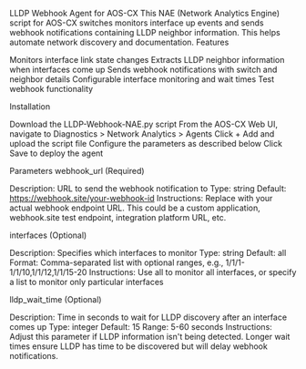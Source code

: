 LLDP Webhook Agent for AOS-CX
This NAE (Network Analytics Engine) script for AOS-CX switches monitors interface up events and sends webhook notifications containing LLDP neighbor information. This helps automate network discovery and documentation.
Features

Monitors interface link state changes
Extracts LLDP neighbor information when interfaces come up
Sends webhook notifications with switch and neighbor details
Configurable interface monitoring and wait times
Test webhook functionality

Installation

Download the LLDP-Webhook-NAE.py script
From the AOS-CX Web UI, navigate to Diagnostics > Network Analytics > Agents
Click + Add and upload the script file
Configure the parameters as described below
Click Save to deploy the agent

Parameters
webhook_url (Required)

Description: URL to send the webhook notification to
Type: string
Default: https://webhook.site/your-webhook-id
Instructions: Replace with your actual webhook endpoint URL. This could be a custom application, webhook.site test endpoint, integration platform URL, etc.

interfaces (Optional)

Description: Specifies which interfaces to monitor
Type: string
Default: all
Format: Comma-separated list with optional ranges, e.g., 1/1/1-1/1/10,1/1/12,1/1/15-20
Instructions: Use all to monitor all interfaces, or specify a list to monitor only particular interfaces

lldp_wait_time (Optional)

Description: Time in seconds to wait for LLDP discovery after an interface comes up
Type: integer
Default: 15
Range: 5-60 seconds
Instructions: Adjust this parameter if LLDP information isn't being detected. Longer wait times ensure LLDP has time to be discovered but will delay webhook notifications.
